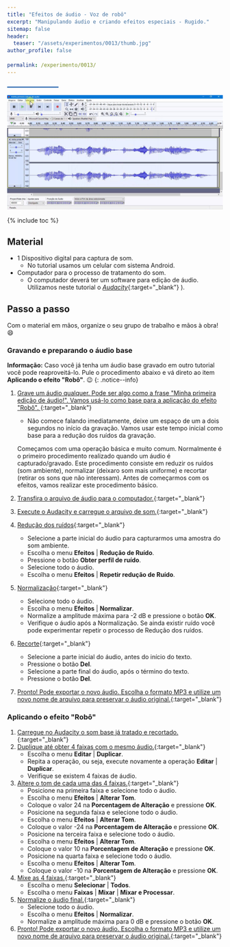 ```yaml
---
title: "Efeitos de áudio - Voz de robô"
excerpt: "Manipulando áudio e criando efeitos especiais - Rugido."
sitemap: false 
header: 
  teaser: "/assets/experimentos/0013/thumb.jpg" 
author_profile: false

permalink: /experimento/0013/
---
```

![Linha separadora](/assets/images/line.jpg)

![Onda de áudio](/assets/experimentos/0013/thumb.jpg)

{% include toc %}

## Material
* 1 Dispositivo digital para captura de som.
  - No tutorial usamos um celular com sistema Android.
* Computador para o processo de tratamento do som. 
  * O computador deverá ter um software para edição de áudio. Utilizamos neste tutorial o [*Audacity*](https://www.audacityteam.org/download/){:target="_blank"} ).

## Passo a passo
Com o material em mãos, organize o seu grupo de trabalho e mãos à obra! :smile:

### Gravando e preparando o áudio base

**Informação:** Caso você já tenha um áudio base gravado em outro tutorial você pode reaproveitá-lo. Pule o procedimento abaixo e vá direto ao item **Aplicando o efeito "Robô"**. :wink:
{: .notice--info}

1. [Grave um áudio qualquer. Pode ser algo como a frase "Minha primeira edição de áudio!". Vamos usá-lo como base para a aplicação do efeito "Robô". ](https://youtu.be/pM-PtCOnb4w){:target="_blank"}
   - Não comece falando imediatamente, deixe um espaço de um a dois segundos no início da gravação. Vamos usar este tempo inicial como base para a redução dos ruídos da gravação. 

   Começamos com uma operação básica e muito comum. Normalmente é o primeiro procedimento realizado quando um áudio é capturado/gravado. Este procedimento consiste em reduzir os ruídos (som ambiente), normalizar (deixaro som mais uniforme) e recortar (retirar os sons que não interessam). Antes de começarmos com os efeitos, vamos realizar este procedimento básico.

1. [Transfira o arquivo de áudio para o computador.](https://youtu.be/pM-PtCOnb4w?t=29s){:target="_blank"}
1. [Execute o Audacity e carregue o arquivo de som.](https://youtu.be/pM-PtCOnb4w?t=53s){:target="_blank"}
1. [Redução dos ruídos](https://youtu.be/pM-PtCOnb4w?t=1m12s){:target="_blank"}
    - Selecione a parte inicial do áudio para capturarmos uma amostra do som ambiente.
    - Escolha o menu **Efeitos** &#124; **Redução de Ruído**.
    - Pressione o botão **Obter perfil de ruído**.
    - Selecione todo o áudio.
    - Escolha o menu **Efeitos** &#124; **Repetir redução de Ruído**.
 1. [Normalização](https://youtu.be/pM-PtCOnb4w?t=1m30s){:target="_blank"}
    - Selecione todo o áudio.
    - Escolha o menu **Efeitos** &#124; **Normalizar**.
    - Normalize a amplitude máxima para -2 dB e pressione o botão **OK**.
    - Verifique o áudio após a Normalização. Se ainda existir ruído você pode experimentar repetir o processo de Redução dos ruídos.
1. [Recorte](https://youtu.be/pM-PtCOnb4w?t=1m56s){:target="_blank"}
    - Selecione a parte inicial do áudio, antes do início do texto. 
    - Pressione o botão **Del**.
    - Selecione a parte final do áudio, após o término do texto.
    - Pressione o botão **Del**.
1. [Pronto! Pode exportar o novo áudio. Escolha o formato MP3 e utilize um novo nome de arquivo para preservar o áudio original.](https://youtu.be/pM-PtCOnb4w?t=2m05s){:target="_blank"}

### Aplicando o efeito "Robô"
1. [Carregue no Audacity o som base já tratado e recortado.](https://youtu.be/pM-PtCOnb4w?t=2m31s){:target="_blank"}
1. [Duplique até obter 4 faixas com o mesmo áudio.](https://youtu.be/pM-PtCOnb4w?t=2m40s){:target="_blank"}
   - Escolha o menu **Editar** &#124; **Duplicar**.
   - Repita a operação, ou seja, execute novamente a operação **Editar** &#124; **Duplicar**.
   - Verifique se existem 4 faixas de áudio.
1. [Altere o tom de cada uma das 4 faixas.](https://youtu.be/pM-PtCOnb4w?t=2m56s){:target="_blank"}
   - Posicione na primeira faixa e selecione todo o áudio.
   - Escolha o menu **Efeitos** &#124; **Alterar Tom**.
   - Coloque o valor 24 na **Porcentagem de Alteração** e pressione **OK**.
   - Posicione na segunda faixa e selecione todo o áudio.
   - Escolha o menu **Efeitos** &#124; **Alterar Tom**.
   - Coloque o valor -24 na **Porcentagem de Alteração** e pressione **OK**.
   - Posicione na terceira faixa e selecione todo o áudio.
   - Escolha o menu **Efeitos** &#124; **Alterar Tom**.
   - Coloque o valor 10 na **Porcentagem de Alteração** e pressione **OK**.
   - Posicione na quarta faixa e selecione todo o áudio.
   - Escolha o menu **Efeitos** &#124; **Alterar Tom**.
   - Coloque o valor -10 na **Porcentagem de Alteração** e pressione **OK**.
1. [Mixe as 4 faixas.](https://youtu.be/pM-PtCOnb4w?t=3m44s){:target="_blank"}
   - Escolha o menu **Selecionar** &#124; **Todos**.
   - Escolha o menu **Faixas** &#124; **Mixar** &#124; **Mixar e Processar**.
1. [Normalize o áudio final.](https://youtu.be/pM-PtCOnb4w?t=3m59s){:target="_blank"}
   - Selecione todo o áudio.
   - Escolha o menu **Efeitos** &#124; **Normalizar**.
   - Normalize a amplitude máxima para 0 dB e pressione o botão **OK**.
1. [Pronto! Pode exportar o novo áudio. Escolha o formato MP3 e utilize um novo nome de arquivo para preservar o áudio original.](https://youtu.be/pM-PtCOnb4w?t=4m15s){:target="_blank"}